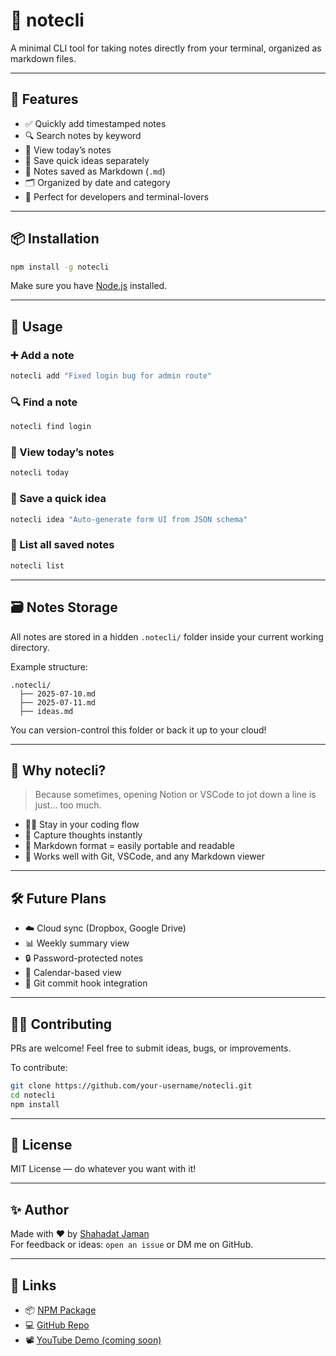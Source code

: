 # 📝 notecli

A minimal CLI tool for taking notes directly from your terminal, organized as markdown files.

---

## 🚀 Features

- ✅ Quickly add timestamped notes  
- 🔍 Search notes by keyword  
- 📅 View today’s notes  
- 🧠 Save quick ideas separately  
- 📁 Notes saved as Markdown (`.md`)  
- 🗂️ Organized by date and category  
- 🌙 Perfect for developers and terminal-lovers

---

## 📦 Installation

```bash
npm install -g notecli
```

Make sure you have [Node.js](https://nodejs.org/) installed.

---

## 📘 Usage

### ➕ Add a note

```bash
notecli add "Fixed login bug for admin route"
```

### 🔍 Find a note

```bash
notecli find login
```

### 📅 View today’s notes

```bash
notecli today
```

### 🧠 Save a quick idea

```bash
notecli idea "Auto-generate form UI from JSON schema"
```

### 📂 List all saved notes

```bash
notecli list
```

---

## 🗃️ Notes Storage

All notes are stored in a hidden `.notecli/` folder inside your current working directory.

Example structure:

```
.notecli/
  ├── 2025-07-10.md
  ├── 2025-07-11.md
  ├── ideas.md
```

You can version-control this folder or back it up to your cloud!

---

## 🌟 Why notecli?

> Because sometimes, opening Notion or VSCode to jot down a line is just... too much.

- 👨‍💻 Stay in your coding flow  
- 🧠 Capture thoughts instantly  
- 💾 Markdown format = easily portable and readable  
- 🧩 Works well with Git, VSCode, and any Markdown viewer

---

## 🛠 Future Plans

- ☁️ Cloud sync (Dropbox, Google Drive)  
- 📊 Weekly summary view  
- 🔒 Password-protected notes  
- 📅 Calendar-based view  
- 🔗 Git commit hook integration

---

## 🧑‍💻 Contributing

PRs are welcome! Feel free to submit ideas, bugs, or improvements.

To contribute:

```bash
git clone https://github.com/your-username/notecli.git
cd notecli
npm install
```

---

## 📜 License

MIT License — do whatever you want with it!

---

## ✨ Author

Made with ❤️ by [Shahadat Jaman](https://github.com/your-username)  
For feedback or ideas: `open an issue` or DM me on GitHub.

---

## 🔗 Links

- 📦 [NPM Package](https://www.npmjs.com/package/notecli)  
- 💻 [GitHub Repo](https://github.com/your-username/notecli)  
- 📽️ [YouTube Demo (coming soon)](#)


